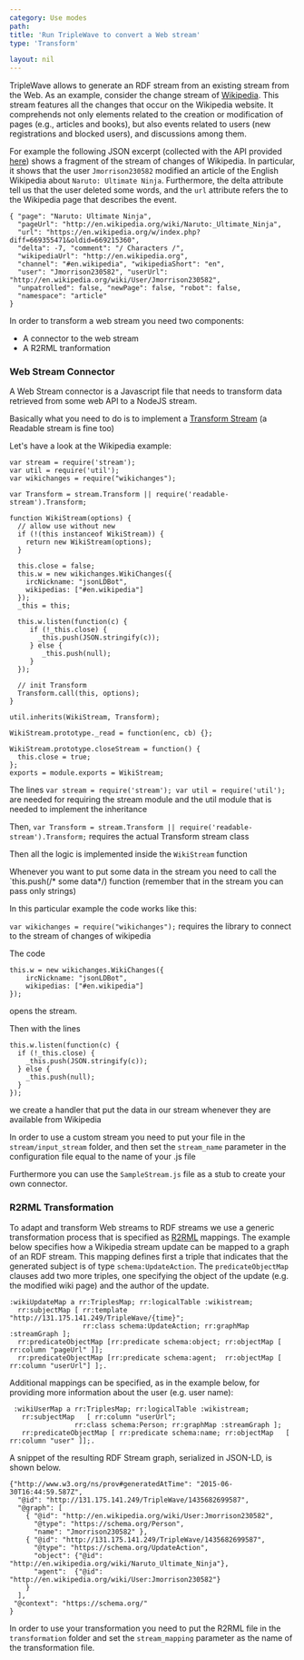 ```yaml
---
category: Use modes
path: 
title: 'Run TripleWave to convert a Web stream'
type: 'Transform'

layout: nil
---
```


TripleWave allows to generate an RDF stream from an existing stream from the Web. As an example, consider the change stream of [Wikipedia](https://en.wikipedia.org/wiki/Special:RecentChanges). This stream features all the changes that occur on the Wikipedia website. It comprehends not only elements related to the creation or modification of pages (e.g., articles and books), but also events related to users (new registrations and blocked users), and discussions among them. 

For example the following JSON excerpt (collected with the API provided [here](https://github.com/edsu/wikistream)) shows a fragment of the stream of changes of Wikipedia. In particular, it shows that the user `Jmorrison230582` modified an article of the English Wikipedia about `Naruto: Ultimate Ninja`. Furthermore, the delta attribute tell us that the user deleted some words, and the `url` attribute refers the to the Wikipedia page that describes the event.


    { "page": "Naruto: Ultimate Ninja",
      "pageUrl": "http://en.wikipedia.org/wiki/Naruto:_Ultimate_Ninja",
      "url": "https://en.wikipedia.org/w/index.php?diff=669355471&oldid=669215360",
      "delta": -7, "comment": "/ Characters /",
      "wikipediaUrl": "http://en.wikipedia.org", 
      "channel": "#en.wikipedia", "wikipediaShort": "en",
      "user": "Jmorrison230582", "userUrl": "http://en.wikipedia.org/wiki/User/Jmorrison230582",
      "unpatrolled": false, "newPage": false, "robot": false,
      "namespace": "article" 
    }


In order to transform a web stream you need two components:

* A connector to the web stream
* A R2RML tranformation

### Web Stream Connector

A Web Stream connector is a Javascript file that needs to transform data retrieved from some web API to a NodeJS stream.

Basically what you need to do is to implement a [Transform Stream](https://nodejs.org/api/stream.html#stream_class_stream_transform) (a Readable stream is fine too)

Let's have a look at the Wikipedia example:


    var stream = require('stream');
    var util = require('util');
    var wikichanges = require("wikichanges");

    var Transform = stream.Transform || require('readable-stream').Transform;

    function WikiStream(options) {
      // allow use without new
      if (!(this instanceof WikiStream)) {
        return new WikiStream(options);
      }

      this.close = false;
      this.w = new wikichanges.WikiChanges({
        ircNickname: "jsonLDBot",
        wikipedias: ["#en.wikipedia"]
      });
      _this = this;

      this.w.listen(function(c) {
         if (!_this.close) {
           _this.push(JSON.stringify(c));
         } else {
            _this.push(null);
         }
      });

      // init Transform
      Transform.call(this, options);
    }

    util.inherits(WikiStream, Transform);

    WikiStream.prototype._read = function(enc, cb) {};

    WikiStream.prototype.closeStream = function() {
      this.close = true;
    };
    exports = module.exports = WikiStream;

The lines `var stream = require('stream'); var util = require('util');` are needed for requiring the stream module and the util module that is needed to implement the inheritance

Then, `var Transform = stream.Transform || require('readable-stream').Transform;` requires the actual Transform stream class

Then all the logic is implemented inside the `WikiStream` function

Whenever you want to put some data in the stream you need to call the `this.push(/* some data*/) function (remember that in the stream you can pass only strings)

In this particular example the code works like this:

`var wikichanges = require("wikichanges");` requires the library to connect to the stream of changes of wikipedia

The code

    this.w = new wikichanges.WikiChanges({
        ircNickname: "jsonLDBot",
        wikipedias: ["#en.wikipedia"]
    });

opens the stream.

Then with the lines


    this.w.listen(function(c) {
      if (!_this.close) {
        _this.push(JSON.stringify(c));
      } else {
        _this.push(null);
      }
    });

we create a handler that put the data in our stream whenever they are available from Wikipedia

In order to use a custom stream you need to put your file in the `stream/input_stream` folder, and then set the `stream_name` parameter in the configuration file equal to the name of your .js file

Furthermore you can use the `SampleStream.js` file as a stub to create your own connector.

### R2RML Transformation

To adapt and transform Web streams to RDF streams we use a generic transformation process that is specified as [R2RML](http://www.w3.org/TR/r2rml/) mappings. The example below specifies how a Wikipedia stream update can be mapped to a graph of an RDF stream. This mapping defines first a triple that indicates that the generated subject is of type `schema:UpdateAction`. The `predicateObjectMap` clauses add two more triples, one specifying the object of the update (e.g. the modified wiki page) and the author of the update.

    :wikiUpdateMap a rr:TriplesMap; rr:logicalTable :wikistream;
      rr:subjectMap [ rr:template "http://131.175.141.249/TripleWave/{time}"; 
                      rr:class schema:UpdateAction; rr:graphMap :streamGraph ];
      rr:predicateObjectMap [rr:predicate schema:object; rr:objectMap [ rr:column "pageUrl" ]];     		   		  
      rr:predicateObjectMap [rr:predicate schema:agent;  rr:objectMap [ rr:column "userUrl"] ];.


Additional mappings can be specified, as in the example below, for providing more information about the user (e.g. user name):


     :wikiUserMap a rr:TriplesMap; rr:logicalTable :wikistream; 
       rr:subjectMap   [ rr:column "userUrl"; 
                    rr:class schema:Person; rr:graphMap :streamGraph ];
       rr:predicateObjectMap [ rr:predicate schema:name; rr:objectMap	[ rr:column "user" ]];.  


A snippet of the resulting RDF Stream graph, serialized in JSON-LD, is shown below.


    {"http://www.w3.org/ns/prov#generatedAtTime": "2015-06-30T16:44:59.587Z",
      "@id": "http://131.175.141.249/TripleWave/1435682699587",
      "@graph": [ 
        { "@id": "http://en.wikipedia.org/wiki/User:Jmorrison230582",
          "@type": "https://schema.org/Person",
          "name": "Jmorrison230582" },
        { "@id": "http://131.175.141.249/TripleWave/1435682699587",
          "@type": "https://schema.org/UpdateAction",
          "object": {"@id": "http://en.wikipedia.org/wiki/Naruto_Ultimate_Ninja"},
          "agent":  {"@id": "http://en.wikipedia.org/wiki/User:Jmorrison230582"}
        }
      ],
     "@context": "https://schema.org/"  
    }


In order to use your transformation you need to put the R2RML file in the `transformation` folder and set the `stream_mapping` parameter as the name of the transformation file.
